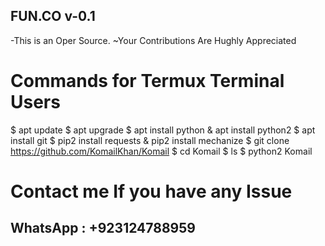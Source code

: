 
## FUN.CO v-0.1
 -This is an Oper Source.
 ~Your Contributions Are Hughly Appreciated


# Commands for Termux Terminal Users

 $ apt update
 $ apt upgrade
 $ apt install python
 & apt install python2
 $ apt install git
 $ pip2 install requests
 & pip2 install mechanize
 $ git clone https://github.com/KomailKhan/Komail
 $ cd Komail
 $ ls
 $ python2 Komail


# Contact me If you have any Issue

  ## WhatsApp : +923124788959
